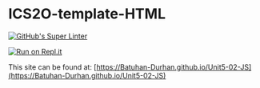 # ICS2O-template-HTML

[![GitHub's Super Linter](https://github.com/Batuhan-Durhan/ICS2O-template-HTML/workflows/GitHub's%20Super%20Linter/badge.svg)](https://github.com/Batuhan-Durhan/Unit5-02-JS/actions)

[![Run on Repl.it](https://repl.it/badge/github/Batuhan-Durhan/Unit5-02-JS)](https://repl.it/github/Batuhan-Durhan/Unit5-02-JS)

This site can be found at: [https://Batuhan-Durhan.github.io/Unit5-02-JS](https://Batuhan-Durhan.github.io/Unit5-02-JS)
